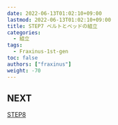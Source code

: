 ```yaml
---
date: 2022-06-13T01:02:10+09:00
lastmod: 2022-06-13T01:02:10+09:00
title: STEP7 ベルトとベッドの組立
categories:
  - 組立
tags:
  - Fraxinus-1st-gen
toc: false
authors: ["fraxinus"]
weight: -70
---
```



## NEXT

[STEP8](../step8)

